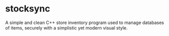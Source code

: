 # stocksync
A simple and clean C++ store inventory program used to manage databases of items, securely with a simplistic yet modern visual style.
